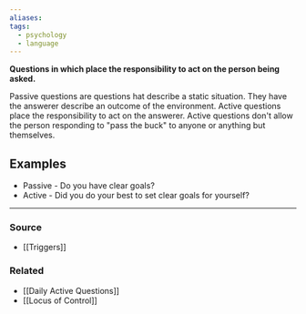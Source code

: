 ```yaml
---
aliases: 
tags:
  - psychology
  - language
---
```

**Questions in which place the responsibility to act on the person being asked.**

Passive questions are questions hat describe a static situation. They have the answerer describe an outcome of the environment. Active questions place the responsibility to act on the answerer. Active questions don't allow the person responding to "pass the buck" to anyone or anything but themselves.

## Examples

- Passive - Do you have clear goals?
- Active - Did you do your best to set clear goals for yourself?

---

### Source
- [[Triggers]]

### Related
- [[Daily Active Questions]] 
- [[Locus of Control]]